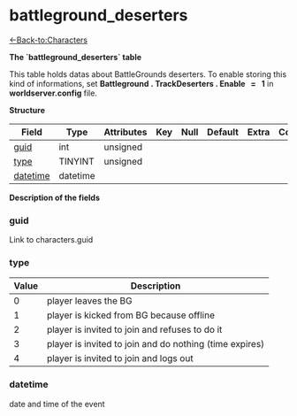 # battleground\_deserters

[<-Back-to:Characters](database-characters.md)

**The \`battleground\_deserters\` table**

This table holds datas about BattleGrounds deserters. To enable storing this kind of informations, set **Battleground . TrackDeserters . Enable   =   1** in **worldserver.config** file.

**Structure**

| Field         | Type     | Attributes | Key | Null | Default | Extra | Comment |
|---------------|----------|------------|-----|------|---------|-------|---------|
| [guid][1]     | int      | unsigned   |     |      |         |       |         |
| [type][2]     | TINYINT  | unsigned   |     |      |         |       |         |
| [datetime][3] | datetime |            |     |      |         |       |         |

[1]: #guid
[2]: #type
[3]: #datetime

**Description of the fields**

### guid

Link to characters.guid

### type

| Value | Description                                             |
|-------|---------------------------------------------------------|
| 0     | player leaves the BG                                    |
| 1     | player is kicked from BG because offline                |
| 2     | player is invited to join and refuses to do it          |
| 3     | player is invited to join and do nothing (time expires) |
| 4     | player is invited to join and logs out                  |

### datetime

date and time of the event
